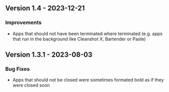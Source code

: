 ## Version 1.4 - 2023-12-21

### Improvements
- Apps that should not have been terminated where terminated (e.g. apps that run in the background like Cleanshot X, Bartender or Paste)

## Version 1.3.1 - 2023-08-03

### Bug Fixes
- Apps that should not be closed were sometimes formated bold as if they were closed soon